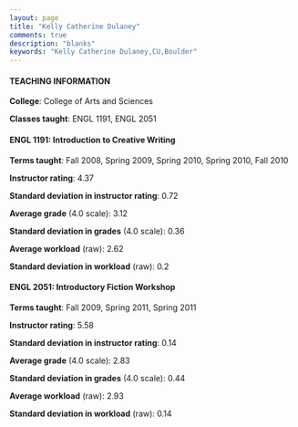 ```yaml
---
layout: page
title: "Kelly Catherine Dulaney" 
comments: true
description: "blanks"
keywords: "Kelly Catherine Dulaney,CU,Boulder"
---
```

<head>
<script src="https://ajax.googleapis.com/ajax/libs/jquery/2.1.3/jquery.min.js"></script>
<script src="https://dl.dropboxusercontent.com/s/pc42nxpaw1ea4o9/highcharts.js?dl=0"></script>
<!-- <script src="../assets/js/highcharts.js"></script> -->
<style type="text/css">@font-face {
	font-family: "Bebas Neue";
	src: url(https://www.filehosting.org/file/details/544349/BebasNeue Regular.otf) format("opentype");
	}
	h1.Bebas { 
		font-family: "Bebas Neue", Verdana, Tahoma;
	}
</style>
</head>
	   
#### TEACHING INFORMATION

**College**: College of Arts and Sciences

**Classes taught**: ENGL 1191, ENGL 2051

#### ENGL 1191: Introduction to Creative Writing

**Terms taught**: Fall 2008, Spring 2009, Spring 2010, Spring 2010, Fall 2010

**Instructor rating**: 4.37

**Standard deviation in instructor rating**: 0.72

**Average grade** (4.0 scale): 3.12

**Standard deviation in grades** (4.0 scale): 0.36

**Average workload** (raw): 2.62

**Standard deviation in workload** (raw): 0.2

#### ENGL 2051: Introductory Fiction Workshop

**Terms taught**: Fall 2009, Spring 2011, Spring 2011

**Instructor rating**: 5.58

**Standard deviation in instructor rating**: 0.14

**Average grade** (4.0 scale): 2.83

**Standard deviation in grades** (4.0 scale): 0.44

**Average workload** (raw): 2.93

**Standard deviation in workload** (raw): 0.14

